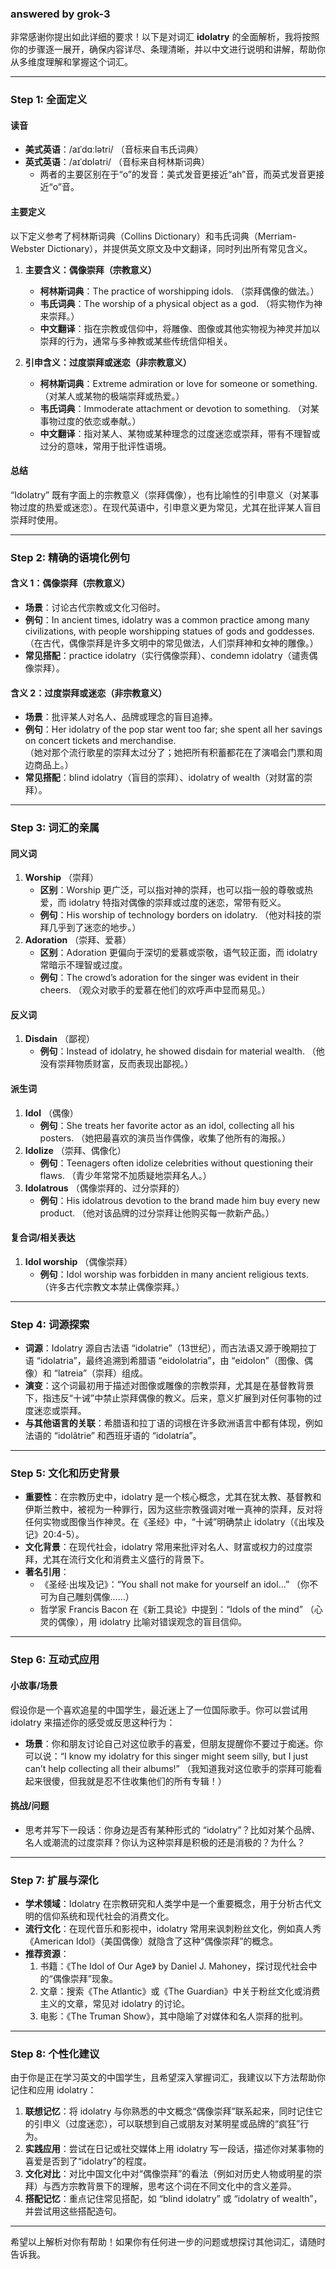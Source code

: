 ### answered by grok-3
非常感谢你提出如此详细的要求！以下是对词汇 **idolatry** 的全面解析，我将按照你的步骤逐一展开，确保内容详尽、条理清晰，并以中文进行说明和讲解，帮助你从多维度理解和掌握这个词汇。

---

### Step 1: 全面定义

#### 读音
- **美式英语**：/aɪˈdɑːlətri/ （音标来自韦氏词典）
- **英式英语**：/aɪˈdɒlətri/ （音标来自柯林斯词典）
  - 两者的主要区别在于“o”的发音：美式发音更接近“ah”音，而英式发音更接近“o”音。

#### 主要定义
以下定义参考了柯林斯词典（Collins Dictionary）和韦氏词典（Merriam-Webster Dictionary），并提供英文原文及中文翻译，同时列出所有常见含义。

1. **主要含义：偶像崇拜（宗教意义）**
   - **柯林斯词典**：The practice of worshipping idols. （崇拜偶像的做法。）
   - **韦氏词典**：The worship of a physical object as a god. （将实物作为神来崇拜。）
   - **中文翻译**：指在宗教或信仰中，将雕像、图像或其他实物视为神灵并加以崇拜的行为，通常与多神教或某些传统信仰相关。

2. **引申含义：过度崇拜或迷恋（非宗教意义）**
   - **柯林斯词典**：Extreme admiration or love for someone or something. （对某人或某物的极端崇拜或热爱。）
   - **韦氏词典**：Immoderate attachment or devotion to something. （对某事物过度的依恋或奉献。）
   - **中文翻译**：指对某人、某物或某种理念的过度迷恋或崇拜，带有不理智或过分的意味，常用于批评性语境。

#### 总结
“Idolatry” 既有字面上的宗教意义（崇拜偶像），也有比喻性的引申意义（对某事物过度的热爱或迷恋）。在现代英语中，引申意义更为常见，尤其在批评某人盲目崇拜时使用。

---

### Step 2: 精确的语境化例句

#### 含义 1：偶像崇拜（宗教意义）
- **场景**：讨论古代宗教或文化习俗时。
- **例句**：In ancient times, idolatry was a common practice among many civilizations, with people worshipping statues of gods and goddesses.  
  （在古代，偶像崇拜是许多文明中的常见做法，人们崇拜神和女神的雕像。）
- **常见搭配**：practice idolatry（实行偶像崇拜）、condemn idolatry（谴责偶像崇拜）。

#### 含义 2：过度崇拜或迷恋（非宗教意义）
- **场景**：批评某人对名人、品牌或理念的盲目追捧。
- **例句**：Her idolatry of the pop star went too far; she spent all her savings on concert tickets and merchandise.  
  （她对那个流行歌星的崇拜太过分了；她把所有积蓄都花在了演唱会门票和周边商品上。）
- **常见搭配**：blind idolatry（盲目的崇拜）、idolatry of wealth（对财富的崇拜）。

---

### Step 3: 词汇的亲属

#### 同义词
1. **Worship** （崇拜）
   - **区别**：Worship 更广泛，可以指对神的崇拜，也可以指一般的尊敬或热爱，而 idolatry 特指对偶像的崇拜或过度的迷恋，常带有贬义。
   - **例句**：His worship of technology borders on idolatry. （他对科技的崇拜几乎到了迷恋的地步。）
2. **Adoration** （崇拜、爱慕）
   - **区别**：Adoration 更偏向于深切的爱慕或崇敬，语气较正面，而 idolatry 常暗示不理智或过度。
   - **例句**：The crowd’s adoration for the singer was evident in their cheers. （观众对歌手的爱慕在他们的欢呼声中显而易见。）

#### 反义词
1. **Disdain** （鄙视）
   - **例句**：Instead of idolatry, he showed disdain for material wealth. （他没有崇拜物质财富，反而表现出鄙视。）

#### 派生词
1. **Idol** （偶像）
   - **例句**：She treats her favorite actor as an idol, collecting all his posters. （她把最喜欢的演员当作偶像，收集了他所有的海报。）
2. **Idolize** （崇拜、偶像化）
   - **例句**：Teenagers often idolize celebrities without questioning their flaws. （青少年常常不加质疑地崇拜名人。）
3. **Idolatrous** （偶像崇拜的、过分崇拜的）
   - **例句**：His idolatrous devotion to the brand made him buy every new product. （他对该品牌的过分崇拜让他购买每一款新产品。）

#### 复合词/相关表达
1. **Idol worship** （偶像崇拜）
   - **例句**：Idol worship was forbidden in many ancient religious texts. （许多古代宗教文本禁止偶像崇拜。）

---

### Step 4: 词源探索

- **词源**：Idolatry 源自古法语 “idolatrie”（13世纪），而古法语又源于晚期拉丁语 “idolatria”，最终追溯到希腊语 “eidololatria”，由 “eidolon”（图像、偶像）和 “latreia”（崇拜）组成。
- **演变**：这个词最初用于描述对图像或雕像的宗教崇拜，尤其是在基督教背景下，指违反“十诫”中禁止崇拜偶像的教义。后来，意义扩展到对任何事物的过度迷恋或崇拜。
- **与其他语言的关联**：希腊语和拉丁语的词根在许多欧洲语言中都有体现，例如法语的 “idolâtrie” 和西班牙语的 “idolatría”。

---

### Step 5: 文化和历史背景

- **重要性**：在宗教历史中，idolatry 是一个核心概念，尤其在犹太教、基督教和伊斯兰教中，被视为一种罪行，因为这些宗教强调对唯一真神的崇拜，反对将任何实物或图像当作神灵。在《圣经》中，“十诫”明确禁止 idolatry（《出埃及记》20:4-5）。
- **文化背景**：在现代社会，idolatry 常用来批评对名人、财富或权力的过度崇拜，尤其在流行文化和消费主义盛行的背景下。
- **著名引用**：
  - 《圣经·出埃及记》：“You shall not make for yourself an idol...” （你不可为自己雕刻偶像……）
  - 哲学家 Francis Bacon 在《新工具论》中提到：“Idols of the mind” （心灵的偶像），用 idolatry 比喻对错误观念的盲目信仰。

---

### Step 6: 互动式应用

#### 小故事/场景
假设你是一个喜欢追星的中国学生，最近迷上了一位国际歌手。你可以尝试用 idolatry 来描述你的感受或反思这种行为：
- **场景**：你和朋友讨论自己对这位歌手的喜爱，但朋友提醒你不要过于痴迷。你可以说：“I know my idolatry for this singer might seem silly, but I just can’t help collecting all their albums!” （我知道我对这位歌手的崇拜可能看起来很傻，但我就是忍不住收集他们的所有专辑！）

#### 挑战/问题
- 思考并写下一段话：你身边是否有某种形式的 “idolatry”？比如对某个品牌、名人或潮流的过度崇拜？你认为这种崇拜是积极的还是消极的？为什么？

---

### Step 7: 扩展与深化

- **学术领域**：Idolatry 在宗教研究和人类学中是一个重要概念，用于分析古代文明的信仰系统和现代社会的消费文化。
- **流行文化**：在现代音乐和影视中，idolatry 常用来讽刺粉丝文化，例如真人秀《American Idol》（美国偶像）就隐含了这种“偶像崇拜”的概念。
- **推荐资源**：
  1. 书籍：《The Idol of Our Age》 by Daniel J. Mahoney，探讨现代社会中的“偶像崇拜”现象。
  2. 文章：搜索《The Atlantic》或《The Guardian》中关于粉丝文化或消费主义的文章，常见对 idolatry 的讨论。
  3. 电影：《The Truman Show》，其中隐喻了对媒体和名人崇拜的批判。

---

### Step 8: 个性化建议

由于你是正在学习英文的中国学生，且希望深入掌握词汇，我建议以下方法帮助你记住和应用 idolatry：
1. **联想记忆**：将 idolatry 与你熟悉的中文概念“偶像崇拜”联系起来，同时记住它的引申义（过度迷恋），可以联想到自己或朋友对某明星或品牌的“疯狂”行为。
2. **实践应用**：尝试在日记或社交媒体上用 idolatry 写一段话，描述你对某事物的喜爱是否到了“idolatry”的程度。
3. **文化对比**：对比中国文化中对“偶像崇拜”的看法（例如对历史人物或明星的崇拜）与西方宗教背景下的理解，思考这个词在不同文化中的含义差异。
4. **搭配记忆**：重点记住常见搭配，如 “blind idolatry” 或 “idolatry of wealth”，并尝试用这些搭配造句。

---

希望以上解析对你有帮助！如果你有任何进一步的问题或想探讨其他词汇，请随时告诉我。